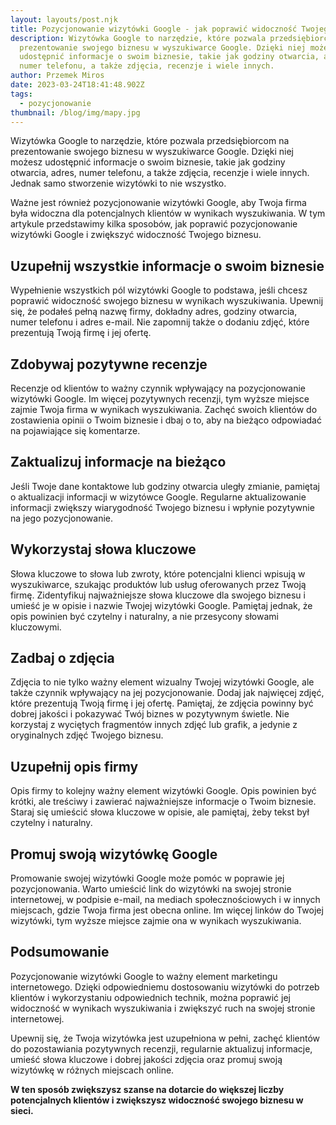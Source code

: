 ```yaml
---
layout: layouts/post.njk
title: Pozycjonowanie wizytówki Google - jak poprawić widoczność Twojego biznesu
description: Wizytówka Google to narzędzie, które pozwala przedsiębiorcom na
  prezentowanie swojego biznesu w wyszukiwarce Google. Dzięki niej możesz
  udostępnić informacje o swoim biznesie, takie jak godziny otwarcia, adres,
  numer telefonu, a także zdjęcia, recenzje i wiele innych.
author: Przemek Miros
date: 2023-03-24T18:41:48.902Z
tags:
  - pozycjonowanie
thumbnail: /blog/img/mapy.jpg
---
```

Wizytówka Google to narzędzie, które pozwala przedsiębiorcom na prezentowanie swojego biznesu w wyszukiwarce Google. Dzięki niej możesz udostępnić informacje o swoim biznesie, takie jak godziny otwarcia, adres, numer telefonu, a także zdjęcia, recenzje i wiele innych. Jednak samo stworzenie wizytówki to nie wszystko. 

Ważne jest również pozycjonowanie wizytówki Google, aby Twoja firma była widoczna dla potencjalnych klientów w wynikach wyszukiwania. W tym artykule przedstawimy kilka sposobów, jak poprawić pozycjonowanie wizytówki Google i zwiększyć widoczność Twojego biznesu.

## Uzupełnij wszystkie informacje o swoim biznesie

Wypełnienie wszystkich pól wizytówki Google to podstawa, jeśli chcesz poprawić widoczność swojego biznesu w wynikach wyszukiwania. Upewnij się, że podałeś pełną nazwę firmy, dokładny adres, godziny otwarcia, numer telefonu i adres e-mail. Nie zapomnij także o dodaniu zdjęć, które prezentują Twoją firmę i jej ofertę.

## Zdobywaj pozytywne recenzje

Recenzje od klientów to ważny czynnik wpływający na pozycjonowanie wizytówki Google. Im więcej pozytywnych recenzji, tym wyższe miejsce zajmie Twoja firma w wynikach wyszukiwania. Zachęć swoich klientów do zostawienia opinii o Twoim biznesie i dbaj o to, aby na bieżąco odpowiadać na pojawiające się komentarze.

## Zaktualizuj informacje na bieżąco

Jeśli Twoje dane kontaktowe lub godziny otwarcia uległy zmianie, pamiętaj o aktualizacji informacji w wizytówce Google. Regularne aktualizowanie informacji zwiększy wiarygodność Twojego biznesu i wpłynie pozytywnie na jego pozycjonowanie.

## Wykorzystaj słowa kluczowe

Słowa kluczowe to słowa lub zwroty, które potencjalni klienci wpisują w wyszukiwarce, szukając produktów lub usług oferowanych przez Twoją firmę. Zidentyfikuj najważniejsze słowa kluczowe dla swojego biznesu i umieść je w opisie i nazwie Twojej wizytówki Google. Pamiętaj jednak, że opis powinien być czytelny i naturalny, a nie przesycony słowami kluczowymi.

## Zadbaj o zdjęcia

Zdjęcia to nie tylko ważny element wizualny Twojej wizytówki Google, ale także czynnik wpływający na jej pozycjonowanie. Dodaj jak najwięcej zdjęć, które prezentują Twoją firmę i jej ofertę. Pamiętaj, że zdjęcia powinny być dobrej jakości i pokazywać Twój biznes w pozytywnym świetle. Nie korzystaj z wyciętych fragmentów innych zdjęć lub grafik, a jedynie z oryginalnych zdjęć Twojego biznesu.

## Uzupełnij opis firmy

Opis firmy to kolejny ważny element wizytówki Google. Opis powinien być krótki, ale treściwy i zawierać najważniejsze informacje o Twoim biznesie. Staraj się umieścić słowa kluczowe w opisie, ale pamiętaj, żeby tekst był czytelny i naturalny.

## Promuj swoją wizytówkę Google

Promowanie swojej wizytówki Google może pomóc w poprawie jej pozycjonowania. Warto umieścić link do wizytówki na swojej stronie internetowej, w podpisie e-mail, na mediach społecznościowych i w innych miejscach, gdzie Twoja firma jest obecna online. Im więcej linków do Twojej wizytówki, tym wyższe miejsce zajmie ona w wynikach wyszukiwania.

## Podsumowanie

Pozycjonowanie wizytówki Google to ważny element marketingu internetowego. Dzięki odpowiedniemu dostosowaniu wizytówki do potrzeb klientów i wykorzystaniu odpowiednich technik, można poprawić jej widoczność w wynikach wyszukiwania i zwiększyć ruch na swojej stronie internetowej. 

Upewnij się, że Twoja wizytówka jest uzupełniona w pełni, zachęć klientów do pozostawiania pozytywnych recenzji, regularnie aktualizuj informacje, umieść słowa kluczowe i dobrej jakości zdjęcia oraz promuj swoją wizytówkę w różnych miejscach online. 

**W ten sposób zwiększysz szanse na dotarcie do większej liczby potencjalnych klientów i zwiększysz widoczność swojego biznesu w sieci.**